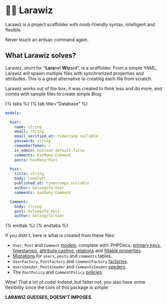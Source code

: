 # 🧙‍♂️ Larawiz

Larawiz is a project scaffolder with noob-friendly syntax, intelligent and flexible.

Never touch an artisan command again.

## What Larawiz solves?

Larawiz, short for "**Lara**vel **Wiz**ard", is a scaffolder. From a simple YAML, Larawiz will spawn multiple files with synchronized properties and attributes. This is a great alternative to creating each file from scratch.

Larawiz works out of the box, it was created to think less and do more, and comes with sample files to create simple Blog.

{% tabs %}
{% tab title="Database" %}
```yaml
models:

  User:
    name: string
    email: string
    email_verified_at: timestamp nullable
    password: string
    rememberToken: ~
    is_admin: boolean default:false
    comments: hasMany:Comment
    posts: hasMany:Post

  Post:
    title: string
    body: longText
    published_at: timestamps nullable
    author: belongsTo:User
    comments: hasMany:Comment

  Comment:
    body: string
    post: belongsTo:Post
    author: belongsTo:User
```
{% endtab %}
{% endtabs %}

If you didn't, here is what is created from these files:

* `User`, `Post` and `Comment` [models](https://laravel.com/docs/7.x/eloquent#defining-models), complete with: PHPDocs, [primary keys](https://laravel.com/docs/7.x/eloquent#eloquent-model-conventions), [timestamps](https://laravel.com/docs/7.x/eloquent#eloquent-model-conventions), [attribute casting](https://laravel.com/docs/7.x/eloquent-mutators#attribute-casting), [relations](https://laravel.com/docs/7.x/eloquent-relationships) and [fillable properties](https://laravel.com/docs/7.x/eloquent#mass-assignment).
* [Migrations](https://laravel.com/docs/7.x/migrations#introduction) for `users`,  `posts` and `comments` tables.
* `UserFactory`, `PostFactory` and `CommentFactory` [factories](https://laravel.com/docs/7.x/database-testing#writing-factories).
* `UsersSeeder`, `PostsSeeder` and `CommentsSeeder` [seeders](https://laravel.com/docs/7.x/seeding).
* The `PostPolicy` and `CommentPolicy` [policies](https://laravel.com/docs/7.x/authorization#creating-policies).

Wow! That a lot of code! Indeed, but falter not, you also have some flexibility since the core of this package is simple:

**LARAWIZ GUESSES, DOESN'T IMPOSES**.


